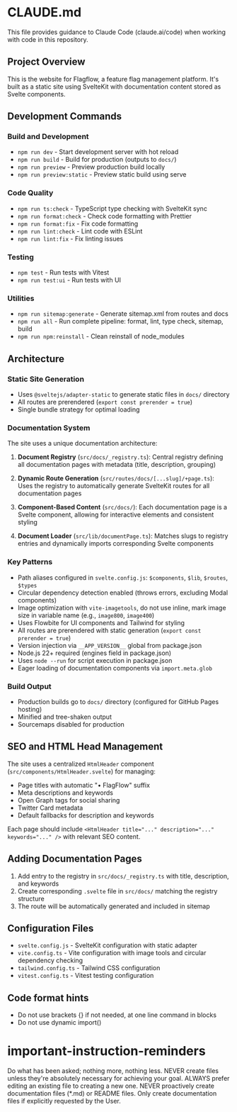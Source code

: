 # CLAUDE.md

This file provides guidance to Claude Code (claude.ai/code) when working with code in this repository.

## Project Overview

This is the website for Flagflow, a feature flag management platform. It's built as a static site using SvelteKit with documentation content stored as Svelte components.

## Development Commands

### Build and Development

- `npm run dev` - Start development server with hot reload
- `npm run build` - Build for production (outputs to `docs/`)
- `npm run preview` - Preview production build locally
- `npm run preview:static` - Preview static build using serve

### Code Quality

- `npm run ts:check` - TypeScript type checking with SvelteKit sync
- `npm run format:check` - Check code formatting with Prettier
- `npm run format:fix` - Fix code formatting
- `npm run lint:check` - Lint code with ESLint
- `npm run lint:fix` - Fix linting issues

### Testing

- `npm test` - Run tests with Vitest
- `npm run test:ui` - Run tests with UI

### Utilities

- `npm run sitemap:generate` - Generate sitemap.xml from routes and docs
- `npm run all` - Run complete pipeline: format, lint, type check, sitemap, build
- `npm run npm:reinstall` - Clean reinstall of node_modules

## Architecture

### Static Site Generation

- Uses `@sveltejs/adapter-static` to generate static files in `docs/` directory
- All routes are prerendered (`export const prerender = true`)
- Single bundle strategy for optimal loading

### Documentation System

The site uses a unique documentation architecture:

1. **Document Registry** (`src/docs/_registry.ts`): Central registry defining all documentation pages with metadata (title, description, grouping)

2. **Dynamic Route Generation** (`src/routes/docs/[...slug]/+page.ts`): Uses the registry to automatically generate SvelteKit routes for all documentation pages

3. **Component-Based Content** (`src/docs/`): Each documentation page is a Svelte component, allowing for interactive elements and consistent styling

4. **Document Loader** (`src/lib/documentPage.ts`): Matches slugs to registry entries and dynamically imports corresponding Svelte components

### Key Patterns

- Path aliases configured in `svelte.config.js`: `$components`, `$lib`, `$routes`, `$types`
- Circular dependency detection enabled (throws errors, excluding Modal components)
- Image optimization with `vite-imagetools`, do not use inline, mark image size in variable name (e.g., `image800`, `image400`)
- Uses Flowbite for UI components and Tailwind for styling
- All routes are prerendered with static generation (`export const prerender = true`)
- Version injection via `__APP_VERSION__` global from package.json
- Node.js 22+ required (engines field in package.json)
- Uses `node --run` for script execution in package.json
- Eager loading of documentation components via `import.meta.glob`

### Build Output

- Production builds go to `docs/` directory (configured for GitHub Pages hosting)
- Minified and tree-shaken output
- Sourcemaps disabled for production

## SEO and HTML Head Management

The site uses a centralized `HtmlHeader` component (`src/components/HtmlHeader.svelte`) for managing:

- Page titles with automatic "• FlagFlow" suffix
- Meta descriptions and keywords
- Open Graph tags for social sharing
- Twitter Card metadata
- Default fallbacks for description and keywords

Each page should include `<HtmlHeader title="..." description="..." keywords="..." />` with relevant SEO content.

## Adding Documentation Pages

1. Add entry to the registry in `src/docs/_registry.ts` with title, description, and keywords
2. Create corresponding `.svelte` file in `src/docs/` matching the registry structure
3. The route will be automatically generated and included in sitemap

## Configuration Files

- `svelte.config.js` - SvelteKit configuration with static adapter
- `vite.config.ts` - Vite configuration with image tools and circular dependency checking
- `tailwind.config.ts` - Tailwind CSS configuration
- `vitest.config.ts` - Vitest testing configuration

## Code format hints

- Do not use brackets {} if not needed, at one line command in blocks
- Do not use dynamic import()

# important-instruction-reminders

Do what has been asked; nothing more, nothing less.
NEVER create files unless they're absolutely necessary for achieving your goal.
ALWAYS prefer editing an existing file to creating a new one.
NEVER proactively create documentation files (\*.md) or README files. Only create documentation files if explicitly requested by the User.
